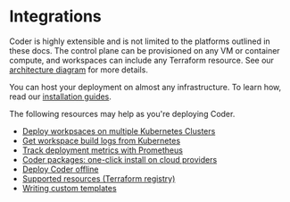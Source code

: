 # Integrations

Coder is highly extensible and is not limited to the platforms outlined in these
docs. The control plane can be provisioned on any VM or container compute, and
workspaces can include any Terraform resource. See our
[architecture diagram](../infrastructure/architecture.md) for more details.

You can host your deployment on almost any infrastructure. To learn how, read our [installation guides](../../install/README.md).

The following resources may help as you're deploying Coder.

- [Deploy workpsaces on multiple Kubernetes Clusters](./multiple-kube-clusters.md)
- [Get workspace build logs from Kubernetes](./kubernetes-logs.md)
- [Track deployment metrics with Prometheus](./prometheus.md)
- [Coder packages: one-click install on cloud providers](https://github.com/coder/packages)
- [Deploy Coder offline](../../install/offline.md)
- [Supported resources (Terraform registry)](https://registry.terraform.io)
- [Writing custom templates](../templates/README.md)

<!-- TODO: writing custom templates link-->
